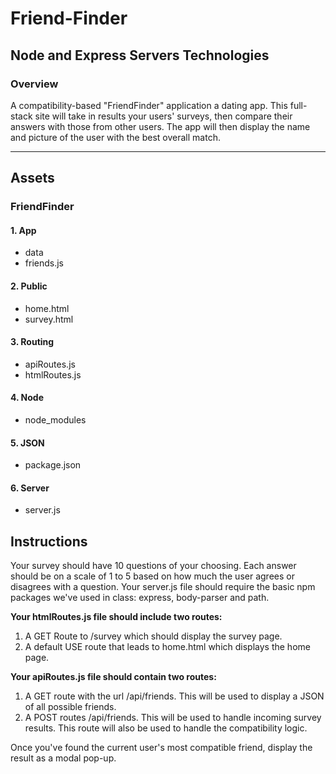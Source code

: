 # Friend-Finder
## Node and Express Servers Technologies 

### Overview

A compatibility-based "FriendFinder" application a dating app. This full-stack site will take in results your users' surveys, then compare their answers with those from other users. The app will then display the name and picture of the user with the best overall match. 

____________________________________________________________________________________________________________________________________


## Assets

 ### FriendFinder
  
   #### 1. App
   * data
   * friends.js
   
   #### 2. Public
   * home.html
   * survey.html
   
   #### 3. Routing
   * apiRoutes.js
   * htmlRoutes.js
   
   #### 4. Node
   * node_modules
   
   #### 5. JSON
   * package.json
   
   #### 6. Server
   * server.js

## Instructions


Your survey should have 10 questions of your choosing. Each answer should be on a scale of 1 to 5 based on how much the user agrees or disagrees with a question.
Your server.js file should require the basic npm packages we've used in class: express, body-parser and path.

**Your htmlRoutes.js file should include two routes:**

1. A GET Route to /survey which should display the survey page.
2. A default USE route that leads to home.html which displays the home page. 

**Your apiRoutes.js file should contain two routes:**

1. A GET route with the url /api/friends. This will be used to display a JSON of all possible friends.
2. A POST routes /api/friends. This will be used to handle incoming survey results. This route will also be used to handle the         compatibility logic. 

Once you've found the current user's most compatible friend, display the result as a modal pop-up.








